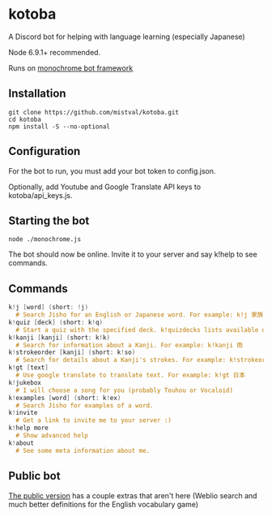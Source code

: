 # kotoba
A Discord bot for helping with language learning (especially Japanese)

Node 6.9.1+ recommended.

Runs on [monochrome bot framework](https://github.com/mistval/monochrome)

## Installation
```
git clone https://github.com/mistval/kotoba.git
cd kotoba
npm install -S --no-optional
```

## Configuration
For the bot to run, you must add your bot token to config.json.

Optionally, add Youtube and Google Translate API keys to kotoba/api_keys.js.

## Starting the bot
```
node ./monochrome.js
```
The bot should now be online. Invite it to your server and say k!help to see commands.

## Commands

```glsl
k!j [word] (short: !j)
  # Search Jisho for an English or Japanese word. For example: k!j 家族
k!quiz [deck] (short: k!q)
  # Start a quiz with the specified deck. k!quizdecks lists available decks. 'k!quiz stop' stops the quiz.
k!kanji [kanji] (short: k!k)
  # Search for information about a Kanji. For example: k!kanji 雨
k!strokeorder [kanji] (short: k!so)
  # Search for details about a Kanji's strokes. For example: k!strokeorder 雨
k!gt [text]
  # Use google translate to translate text. For example: k!gt 日本
k!jukebox
  # I will choose a song for you (probably Touhou or Vocaloid)
k!examples [word] (short: k!ex)
  # Search Jisho for examples of a word.
k!invite
  # Get a link to invite me to your server :)
k!help more
  # Show advanced help
k!about
  # See some meta information about me.
```

## Public bot

[The public version](https://discordapp.com/oauth2/authorize?client_id=251239170058616833&scope=bot) has a couple extras that aren't here (Weblio search and much better definitions for the English vocabulary game)
